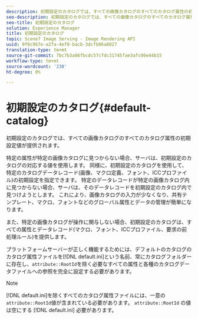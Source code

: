 ```yaml
---
description: 初期設定のカタログでは、すべての画像カタログのすべてのカタログ属性の初期設定値が提供されます。
seo-description: 初期設定のカタログでは、すべての画像カタログのすべてのカタログ属性の初期設定値が提供されます。
seo-title: 初期設定のカタログ
solution: Experience Manager
title: 初期設定のカタログ
topic: Scene7 Image Serving - Image Rendering API
uuid: 9f0c967e-a2fa-4ef0-bacb-3dcfb06a8027
translation-type: tm+mt
source-git-commit: 7bc7b3a86fbcdc57cfdc31745fae3afc06e44b15
workflow-type: tm+mt
source-wordcount: '230'
ht-degree: 0%

---
```



# 初期設定のカタログ{#default-catalog}

初期設定のカタログでは、すべての画像カタログのすべてのカタログ属性の初期設定値が提供されます。

特定の属性が特定の画像カタログに見つからない場合、サーバは、初期設定のカタログの対応する値を使用します。 同様に、初期設定のカタログを使用して、特定のカタログデータレコード(画像、マクロ定義、フォント、ICCプロファイル)の初期設定を指定できます。 特定のデータレコードが特定の画像カタログ内に見つからない場合、サーバは、そのデータレコードを初期設定のカタログ内で見つけようとします。 これにより、画像カタログの入力が少なくなり、共有テンプレート、マクロ、フォントなどのグローバル属性とデータの管理が簡単になります。

また、特定の画像カタログが操作に関与しない場合、初期設定のカタログは、すべての属性とデータレコード(マクロ、フォント、ICCプロファイル、要求の前処理ルール)を提供します。

プラットフォームサーバーが正しく機能するためには、デフォルトのカタログのカタログ属性ファイルを[!DNL default.ini]という名前、常にカタログフォルダーに存在し、`attribute::RootId`を除く必要なすべての属性と各種のカタログデータファイルへの参照を完全に設定する必要があります。

>[!NOTE]
>
>[!DNL default.ini]を除くすべてのカタログ属性ファイルには、一意の`attribute::RootId`値が含まれている必要があります。 `attribute::RootId` の値は空にする [!DNL default.ini] 必要があります。

